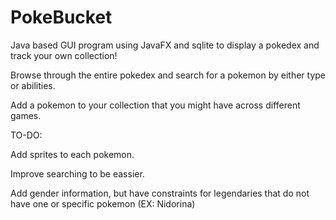 # PokeBucket
Java based GUI program using JavaFX and sqlite to display a pokedex and track your own collection!

Browse through the entire pokedex and search for a pokemon by either type or abilities.

Add a pokemon to your collection that you might have across different games.



TO-DO:

Add sprites to each pokemon.

Improve searching to be eassier.

Add gender information, but have constraints for legendaries that do not have one or specific pokemon (EX: Nidorina)

